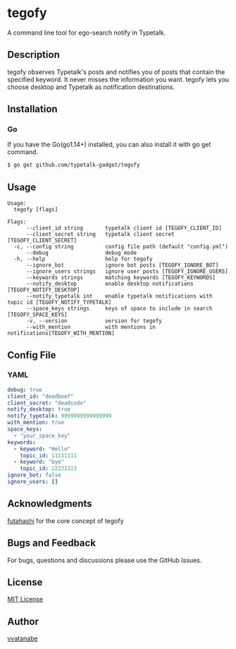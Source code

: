 # tegofy

A command line tool for ego-search notify in Typetalk.

## Description

tegofy observes Typetalk's posts and notifies you of posts that contain the specified keyword. It never misses the information you want. tegofy lets you choose desktop and Typetalk as notification destinations.

## Installation

### Go
If you have the Go(go1.14+) installed, you can also install it with go get command.

```sh
$ go get github.com/typetalk-gadget/tegofy
```

## Usage

```
Usage:
  tegofy [flags]

Flags:
      --client_id string       typetalk client id [TEGOFY_CLIENT_ID]
      --client_secret string   typetalk client secret [TEGOFY_CLIENT_SECRET]
  -c, --config string          config file path (default "config.yml")
      --debug                  debug mode
  -h, --help                   help for tegofy
      --ignore_bot             ignore bot posts [TEGOFY_IGNORE_BOT]
      --ignore_users strings   ignore user posts [TEGOFY_IGNORE_USERS]
      --keywords strings       matching keywords [TEGOFY_KEYWORDS]
      --notify_desktop         enable desktop notifications [TEGOFY_NOTIFY_DESKTOP]
      --notify_typetalk int    enable typetalk notifications with topic id [TEGOFY_NOTIFY_TYPETALK]
      --space_keys strings     keys of space to include in search [TEGOFY_SPACE_KEYS]
      -v, --version            version for tegofy
      --with_mention           with mentions in notifications[TEGOFY_WITH_MENTION]

```

## Config File

### YAML

```yaml
debug: true
client_id: "deadbeef"
client_secret: "deadcode"
notify_desktop: true
notify_typetalk: 9999999999999999
with_mention: true
space_keys:
  - "your_space_key"
keywords:
  - keyword: "Hello"
    topic_id: 11111111
  - keyword: "bye"
    topic_id: 22222222
ignore_bot: false
ignore_users: []
```

## Acknowledgments

[futahashi](https://github.com/futahashi) for the core concept of tegofy

## Bugs and Feedback

For bugs, questions and discussions please use the GitHub Issues.

## License

[MIT License](http://www.opensource.org/licenses/mit-license.php)

## Author

[vvatanabe](https://github.com/vvatanabe)